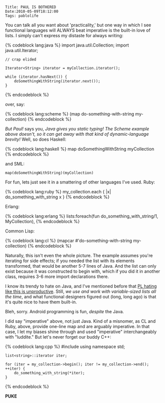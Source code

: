     Title: PAUL IS BOTHERED
    Date:2010-05-09T18:12:00
    Tags: pablolife

You can talk all you want about 'practicality,' but one way in which I see 
functional languages will ALWAYS beat imperative is the built-in love of
lists. I simply can't express my distaste for always writing:


{% codeblock lang:java %}
    import java.util.Collection;
    import java.util.Iterator;
    
    // crap elided
    
    Iterator<String> iterator = myCollection.iterator();
    
    while (iterator.hasNext()) {
        doSomethingWithString(iterator.next());
    }
{% endcodeblock %}

over, say:

{% codeblock lang:scheme %}
    (map do-something-with-string my-collection)
{% endcodeblock %}

_But Paul!_ says you, _Java gives you static typing! The Scheme example above
doesn't, so it can get away with that kind of dynamic-language brevity!_ Well,
so does Haskell:

{% codeblock lang:haskell %}
    map doSomethingWithString myCollection
{% endcodeblock %}

and SML:

    map(doSomethingWithString)(myCollection)

For fun, lets just see it in a smattering of other languages I've used. Ruby:

{% codeblock lang:ruby %}
    my_collection.each { |x| do_something_with_string x }
{% endcodeblock %}

Erlang:

{% codeblock lang:erlang %}
    lists:foreach(fun do_something_with_string/1, MyCollection),
{% endcodeblock %}

Common Lisp:

{% codeblock lang:cl %}
    (mapcar #'do-something-with-string my-collection)
{% endcodeblock %}

Naturally, this isn't even the whole picture. The example assumes you're
iterating for side effects; if you needed the list with its elements
transformed, that would be another 5-7 lines of Java. And the list can only
exist because it was constructed to begin with, which if you did it in another
class, requires 3-6 more import declarations there.

I know its trendy to hate on Java, and I've mentioned before that [PL hating
like this is unproductive][1]. Still, _we use and work with variable-sized
lists all the time_, and what functional designers figured out (long, long
ago) is that it's quite nice to have them built-in.


Bleh, sorry. Android programming is fun, _despite_ the Java.

I did say "imperative" above, not just Java. Kind of a misnomer, as CL and
Ruby, above, provide one-line map and are arguably imperative. In that case, I
let my biases shine through and used "imperative" interchangeably with
"luddite." But let's never forget our buddy C++:

{% codeblock lang:cpp %}
    #include <list>
    using namespace std;
    
    list<string>::iterator iter;
    
    for (iter = my_collection->begin(); iter != my_collection->end(); ++iter) {
        do_something_with_string(*iter);
    }
{% endcodeblock %}

**PUKE**


   [1]: http://www.morepaul.com/2010/03/on-how-knowledge-turns-to-snobbery.html
